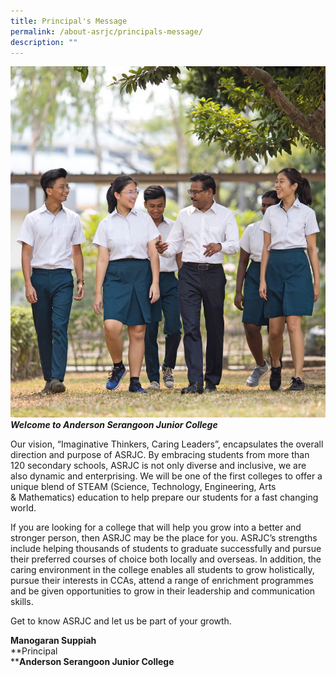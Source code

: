 ```yaml
---
title: Principal's Message
permalink: /about-asrjc/principals-message/
description: ""
---
```


![](/images/Principal's%20message%20image.jpg)
**_Welcome to Anderson Serangoon Junior College_**

Our vision, “Imaginative Thinkers, Caring Leaders”, encapsulates the overall direction and purpose of ASRJC. By embracing students from more than 120 secondary schools, ASRJC is not only diverse and inclusive, we are also dynamic and enterprising. We will be one of the first colleges to offer a unique blend of STEAM (Science, Technology, Engineering, Arts & Mathematics) education to help prepare our students for a fast changing world.  

If you are looking for a college that will help you grow into a better and stronger person, then ASRJC may be the place for you. ASRJC’s strengths include helping thousands of students to graduate successfully and pursue their preferred courses of choice both locally and overseas. In addition, the caring environment in the college enables all students to grow holistically, pursue their interests in CCAs, attend a range of enrichment programmes and be given opportunities to grow in their leadership and communication skills.            

Get to know ASRJC and let us be part of your growth.

**Manogaran Suppiah**  
**Principal  
****Anderson Serangoon Junior College**